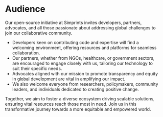 # Audience

Our open-source initiative at Simprints invites developers, partners, advocates, and all those passionate about addressing global challenges to join our collaborative community.&#x20;

* Developers keen on contributing code and expertise will find a welcoming environment, offering resources and platforms for seamless collaboration.&#x20;
* Our partners, whether from NGOs, healthcare, or government sectors, are encouraged to engage closely with us, tailoring our technology to suit their specific needs.&#x20;
* Advocates aligned with our mission to promote transparency and equity in global development are vital in amplifying our impact.&#x20;
* We also welcome everyone from researchers, policymakers, community leaders, and individuals dedicated to creating positive change.&#x20;

Together, we aim to foster a diverse ecosystem driving scalable solutions, ensuring vital resources reach those most in need. Join us in this transformative journey towards a more equitable and empowered world.
